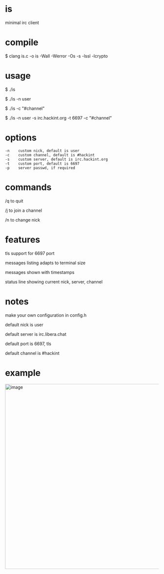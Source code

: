 # is
minimal irc client

# compile
$ clang is.c -o is -Wall -Werror -Os -s -lssl -lcrypto

# usage
$ ./is

$ ./is -n user

$ ./is -c "#channel"

$ ./is -n user -s irc.hackint.org -t 6697 -c "#channel"

# options
```
-n    custom nick, default is user
-c    custom channel, default is #hackint
-s    custom server, default is irc.hackint.org
-t    custom port, default is 6697
-p    server passwd, if required
```

# commands
/q to quit

/j to join a channel

/n to change nick

# features
tls support for 6697 port

messages listing adapts to terminal size

messages shown with timestamps

status line showing current nick, server, channel

# notes
make your own configuration in config.h

default nick is user

default server is irc.libera.chat

default port is 6697, tls

default channel is #hackint

# example
<img width="706" height="604" alt="image" src="https://github.com/user-attachments/assets/5f6fb7de-adff-4517-8f99-b7a163236038" />
